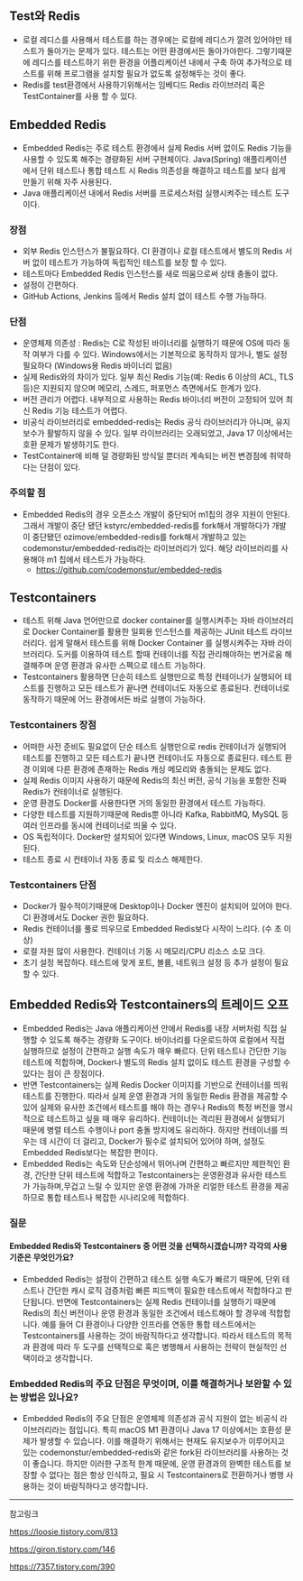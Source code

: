 ## Test와 Redis
- 로컬 레디스를 사용해서 테스트를 하는 경우에는 로컬에 레디스가 깔려 있어야만 테스트가 돌아가는 문제가 있다. 테스트는 어떤 환경에서든 돌아가야한다. 그렇기때문에 레디스를 테스트하기 위한 환경을 어플리케이션 내에서 구축 하여 추가적으로 테스트를 위해 프로그램을 설치할 필요가 없도록 설정해두는 것이 좋다.
- Redis를 test환경에서 사용하기위해서는 임베디드 Redis 라이브러리 혹은 TestContainer를 사용 할 수 있다. 

## Embedded Redis
- Embedded Redis는 주로 테스트 환경에서 실제 Redis 서버 없이도 Redis 기능을 사용할 수 있도록 해주는 경량화된 서버 구현체이다. Java(Spring) 애플리케이션에서 단위 테스트나 통합 테스트 시 Redis 의존성을 해결하고 테스트를 보다 쉽게 만들기 위해 자주 사용된다.
- Java 애플리케이션 내에서 Redis 서버를 프로세스처럼 실행시켜주는 테스트 도구이다.

### 장점
- 외부 Redis 인스턴스가 불필요하다. CI 환경이나 로컬 테스트에서 별도의 Redis 서버 없이 테스트가 가능하여 독립적인 테스트를 보장 할 수 있다. 
- 테스트마다 Embedded Redis 인스턴스를 새로 띄움으로써 상태 충돌이 없다.
- 설정이 간편하다.
- GitHub Actions, Jenkins 등에서 Redis 설치 없이 테스트 수행 가능하다.

### 단점 
- 운영체제 의존성 : Redis는 C로 작성된 바이너리를 실행하기 때문에 OS에 따라 동작 여부가 다를 수 있다. Windows에서는 기본적으로 동작하지 않거나, 별도 설정 필요하다 (Windows용 Redis 바이너리 없음)
- 실제 Redis와의 차이가 있다. 일부 최신 Redis 기능(예: Redis 6 이상의 ACL, TLS 등)은 지원되지 않으며 메모리, 스레드, 퍼포먼스 측면에서도 한계가 있다.
- 버전 관리가 어렵다. 내부적으로 사용하는 Redis 바이너리 버전이 고정되어 있어 최신 Redis 기능 테스트가 어렵다.
- 비공식 라이브러리로 embedded-redis는 Redis 공식 라이브러리가 아니며, 유지보수가 활발하지 않을 수 있다. 일부 라이브러리는 오래되었고, Java 17 이상에서는 호환 문제가 발생하기도 한다.
- TestContainer에 비해 덜 경량화된 방식일 뿐더러 계속되는 버전 변경점에 취약하다는 단점이 있다. 

### 주의할 점
- Embedded Redis의 경우 오픈소스 개발이 중단되어 m1칩의 경우 지원이 안된다. 그래서 개발이 중단 됐던 kstyrc/embedded-redis를 fork해서 개발하다가 개발이 중단됐던 ozimove/embedded-redis를 fork해서 개발하고 있는 codemonstur/embedded-redis라는 라이브러리가 있다. 해당 라이브러리를 사용해야 m1 칩에서 테스트가 가능하다.
    - https://github.com/codemonstur/embedded-redis

## Testcontainers
- 테스트 위해 Java 언어만으로 docker container를 실행시켜주는 자바 라이브러리로  Docker Container를 활용한 일회용 인스턴스를 제공하는 JUnit 테스트 라이브러리다. 쉽게 말해서 테스트를 위해 Docker Container 를 실행시켜주는 자바 라이브러리다. 도커를 이용하여 테스트 할때 컨테이너를 직접 관리해야하는 번거로움 해결해주며 운영 환경과 유사한 스펙으로 테스트 가능하다.
- Testcontainers 활용하면 단순히 테스트 실행만으로 특정 컨테이너가 실행되어 테스트를 진행하고 모든 테스트가 끝나면 컨테이너도 자동으로 종료된다. 컨테이너로 동작하기 때문에 어느 환경에서든 바로 실행이 가능하다.

### Testcontainers 장점
- 어떠한 사전 준비도 필요없이 단순 테스트 실행만으로 redis 컨테이너가 실행되어 테스트를 진행하고 모든 테스트가 끝나면 컨테이너도 자동으로 종료된다. 테스트 환경 이외에 다른 환경에 존재하는 Redis 캐싱 메모리와 충돌되는 문제도 없다. 
- 실제 Redis 이미지 사용하기 때문에 Redis의 최신 버전, 공식 기능을 포함한 진짜 Redis가 컨테이너로 실행된다.
- 운영 환경도 Docker를 사용한다면 거의 동일한 환경에서 테스트 가능하다.
- 다양한 테스트를 지원하기때문에 Redis뿐 아니라 Kafka, RabbitMQ, MySQL 등 여러 인프라를 동시에 컨테이너로 띄울 수 있다.
- OS 독립적이다. Docker만 설치되어 있다면 Windows, Linux, macOS 모두 지원된다.
- 테스트 종료 시 컨테이너 자동 종료 및 리소스 해제한다.

### Testcontainers 단점
- Docker가 필수적이기때문에 Desktop이나 Docker 엔진이 설치되어 있어야 한다. CI 환경에서도 Docker 권한 필요하다.
- Redis 컨테이너를 풀로 띄우므로 Embedded Redis보다 시작이 느리다. (수 초 이상)
- 로컬 자원 많이 사용한다. 컨테이너 기동 시 메모리/CPU 리소스 소모 크다.
- 초기 설정 복잡하다. 테스트에 맞게 포트, 볼륨, 네트워크 설정 등 추가 설정이 필요할 수 있다.


## Embedded Redis와 Testcontainers의 트레이드 오프 
-  Embedded Redis는 Java 애플리케이션 안에서 Redis를 내장 서버처럼 직접 실행할 수 있도록 해주는 경량화 도구이다. 바이너리를 다운로드하여 로컬에서 직접 실행하므로 설정이 간편하고 실행 속도가 매우 빠르다. 단위 테스트나 간단한 기능 테스트에 적합하며, Docker나 별도의 Redis 설치 없이도 테스트 환경을 구성할 수 있다는 점이 큰 장점이다.
- 반면 Testcontainers는 실제 Redis Docker 이미지를 기반으로 컨테이너를 띄워 테스트를 진행한다. 따라서 실제 운영 환경과 거의 동일한 Redis 환경을 제공할 수 있어 실제와 유사한 조건에서 테스트를 해야 하는 경우나 Redis의 특정 버전을 명시적으로 테스트하고 싶을 때 매우 유리하다. 컨테이너는 격리된 환경에서 실행되기 때문에 병렬 테스트 수행이나 port 충돌 방지에도 유리하다. 하지만 컨테이너를 띄우는 데 시간이 더 걸리고, Docker가 필수로 설치되어 있어야 하며, 설정도 Embedded Redis보다는 복잡한 편이다.
- Embedded Redis는 속도와 단순성에서 뛰어나며 간편하고 빠르지만 제한적인 환경, 간단한 단위 테스트에 적합하고 Testcontainers는 운영환경과 유사한 테스트가 가능하며,무겁고 느릴 수 있지만 운영 환경에 가까운 리얼한 테스트 환경을 제공하므로 통합 테스트나 복잡한 시나리오에 적합하다.


### 질문
#### Embedded Redis와 Testcontainers 중 어떤 것을 선택하시겠습니까? 각각의 사용 기준은 무엇인가요?
- Embedded Redis는 설정이 간편하고 테스트 실행 속도가 빠르기 때문에, 단위 테스트나 간단한 캐시 로직 검증처럼 빠른 피드백이 필요한 테스트에서 적합하다고 판단됩니다. 반면에 Testcontainers는 실제 Redis 컨테이너를 실행하기 때문에 Redis의 최신 버전이나 운영 환경과 동일한 조건에서 테스트해야 할 경우에 적합합니다. 예를 들어 CI 환경이나 다양한 인프라를 연동한 통합 테스트에서는 Testcontainers를 사용하는 것이 바람직하다고 생각합니다. 따라서 테스트의 목적과 환경에 따라 두 도구를 선택적으로 혹은 병행해서 사용하는 전략이 현실적인 선택이라고 생각합니다.

### Embedded Redis의 주요 단점은 무엇이며, 이를 해결하거나 보완할 수 있는 방법은 있나요?
- Embedded Redis의 주요 단점은 운영체제 의존성과 공식 지원이 없는 비공식 라이브러리라는 점입니다. 특히 macOS M1 환경이나 Java 17 이상에서는 호환성 문제가 발생할 수 있습니다. 이를 해결하기 위해서는 현재도 유지보수가 이루어지고 있는 codemonstur/embedded-redis와 같은 fork된 라이브러리를 사용하는 것이 좋습니다. 하지만 이러한 구조적 한계 때문에, 운영 환경과의 완벽한 테스트를 보장할 수 없다는 점은 항상 인식하고, 필요 시 Testcontainers로 전환하거나 병행 사용하는 것이 바람직하다고 생각합니다.


---

참고링크 

https://loosie.tistory.com/813

https://giron.tistory.com/146

https://7357.tistory.com/390